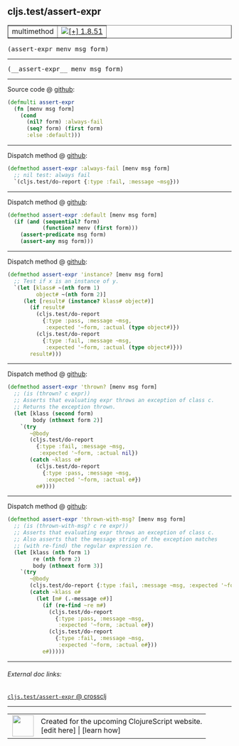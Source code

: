 ## cljs.test/assert-expr



 <table border="1">
<tr>
<td>multimethod</td>
<td><a href="https://github.com/cljsinfo/cljs-api-docs/tree/1.8.51"><img valign="middle" alt="[+] 1.8.51" title="Added in 1.8.51" src="https://img.shields.io/badge/+-1.8.51-lightgrey.svg"></a> </td>
</tr>
</table>

<samp>(assert-expr menv msg form)</samp><br>

---

 <samp>
(__assert-expr__ menv msg form)<br>
</samp>

---







Source code @ [github]():

```clj
(defmulti assert-expr 
  (fn [menv msg form]
    (cond
      (nil? form) :always-fail
      (seq? form) (first form)
      :else :default)))
```

<!--
Repo - tag - source tree - lines:

 <pre>

</pre>

-->

---

Dispatch method @ [github]():

```clj
(defmethod assert-expr :always-fail [menv msg form]
  ;; nil test: always fail
  `(cljs.test/do-report {:type :fail, :message ~msg}))
```

<!--
Repo - tag - source tree - lines:

 <pre>

</pre>
-->

---
Dispatch method @ [github]():

```clj
(defmethod assert-expr :default [menv msg form]
  (if (and (sequential? form)
           (function? menv (first form)))
    (assert-predicate msg form)
    (assert-any msg form)))
```

<!--
Repo - tag - source tree - lines:

 <pre>

</pre>
-->

---
Dispatch method @ [github]():

```clj
(defmethod assert-expr 'instance? [menv msg form]
  ;; Test if x is an instance of y.
  `(let [klass# ~(nth form 1)
         object# ~(nth form 2)]
     (let [result# (instance? klass# object#)]
       (if result#
         (cljs.test/do-report
           {:type :pass, :message ~msg,
            :expected '~form, :actual (type object#)})
         (cljs.test/do-report
           {:type :fail, :message ~msg,
            :expected '~form, :actual (type object#)}))
       result#)))
```

<!--
Repo - tag - source tree - lines:

 <pre>

</pre>
-->

---
Dispatch method @ [github]():

```clj
(defmethod assert-expr 'thrown? [menv msg form]
  ;; (is (thrown? c expr))
  ;; Asserts that evaluating expr throws an exception of class c.
  ;; Returns the exception thrown.
  (let [klass (second form)
        body (nthnext form 2)]
    `(try
       ~@body
       (cljs.test/do-report
         {:type :fail, :message ~msg,
          :expected '~form, :actual nil})
       (catch ~klass e#
         (cljs.test/do-report
           {:type :pass, :message ~msg,
            :expected '~form, :actual e#})
         e#))))
```

<!--
Repo - tag - source tree - lines:

 <pre>

</pre>
-->

---
Dispatch method @ [github]():

```clj
(defmethod assert-expr 'thrown-with-msg? [menv msg form]
  ;; (is (thrown-with-msg? c re expr))
  ;; Asserts that evaluating expr throws an exception of class c.
  ;; Also asserts that the message string of the exception matches
  ;; (with re-find) the regular expression re.
  (let [klass (nth form 1)
        re (nth form 2)
        body (nthnext form 3)]
    `(try
       ~@body
       (cljs.test/do-report {:type :fail, :message ~msg, :expected '~form, :actual nil})
       (catch ~klass e#
         (let [m# (.-message e#)]
           (if (re-find ~re m#)
             (cljs.test/do-report
               {:type :pass, :message ~msg,
                :expected '~form, :actual e#})
             (cljs.test/do-report
               {:type :fail, :message ~msg,
                :expected '~form, :actual e#}))
           e#)))))
```

<!--
Repo - tag - source tree - lines:

 <pre>

</pre>
-->

---


###### External doc links:

[`cljs.test/assert-expr` @ crossclj](http://crossclj.info/fun/cljs.test/assert-expr.html)<br>

---

 <table>
<tr><td>
<img valign="middle" align="right" width="48px" src="http://i.imgur.com/Hi20huC.png">
</td><td>
Created for the upcoming ClojureScript website.<br>
[edit here] | [learn how]
</td></tr></table>

[edit here]:https://github.com/cljsinfo/cljs-api-docs/blob/master/cljsdoc/cljs.test/assert-expr.cljsdoc
[learn how]:https://github.com/cljsinfo/cljs-api-docs/wiki/cljsdoc-files

<!--

This information was too distracting to show to readers, but I'll leave it
commented here since it is helpful to:

- pretty-print the data used to generate this document
- and show how to retrieve that data



The API data for this symbol:

```clj
{:ns "cljs.test",
 :name "assert-expr",
 :signature ["[menv msg form]"],
 :name-encode "assert-expr",
 :history [["+" "1.8.51"]],
 :type "multimethod",
 :full-name-encode "cljs.test/assert-expr",
 :source {:code "(defmulti assert-expr \n  (fn [menv msg form]\n    (cond\n      (nil? form) :always-fail\n      (seq? form) (first form)\n      :else :default)))",
          :title "Source code",
          :repo "clojurescript",
          :tag "r1.9.36",
          :filename "src/main/cljs/cljs/test.cljc",
          :lines [66 71],
          :url "https://github.com/clojure/clojurescript/blob/r1.9.36/src/main/cljs/cljs/test.cljc#L66-L71"},
 :extra-sources ({:code "(defmethod assert-expr :always-fail [menv msg form]\n  ;; nil test: always fail\n  `(cljs.test/do-report {:type :fail, :message ~msg}))",
                  :title "Dispatch method",
                  :repo "clojurescript",
                  :tag "r1.9.36",
                  :filename "src/main/cljs/cljs/test.cljc",
                  :lines [73 75],
                  :url "https://github.com/clojure/clojurescript/blob/r1.9.36/src/main/cljs/cljs/test.cljc#L73-L75"}
                 {:code "(defmethod assert-expr :default [menv msg form]\n  (if (and (sequential? form)\n           (function? menv (first form)))\n    (assert-predicate msg form)\n    (assert-any msg form)))",
                  :title "Dispatch method",
                  :repo "clojurescript",
                  :tag "r1.9.36",
                  :filename "src/main/cljs/cljs/test.cljc",
                  :lines [77 81],
                  :url "https://github.com/clojure/clojurescript/blob/r1.9.36/src/main/cljs/cljs/test.cljc#L77-L81"}
                 {:code "(defmethod assert-expr 'instance? [menv msg form]\n  ;; Test if x is an instance of y.\n  `(let [klass# ~(nth form 1)\n         object# ~(nth form 2)]\n     (let [result# (instance? klass# object#)]\n       (if result#\n         (cljs.test/do-report\n           {:type :pass, :message ~msg,\n            :expected '~form, :actual (type object#)})\n         (cljs.test/do-report\n           {:type :fail, :message ~msg,\n            :expected '~form, :actual (type object#)}))\n       result#)))",
                  :title "Dispatch method",
                  :repo "clojurescript",
                  :tag "r1.9.36",
                  :filename "src/main/cljs/cljs/test.cljc",
                  :lines [83 95],
                  :url "https://github.com/clojure/clojurescript/blob/r1.9.36/src/main/cljs/cljs/test.cljc#L83-L95"}
                 {:code "(defmethod assert-expr 'thrown? [menv msg form]\n  ;; (is (thrown? c expr))\n  ;; Asserts that evaluating expr throws an exception of class c.\n  ;; Returns the exception thrown.\n  (let [klass (second form)\n        body (nthnext form 2)]\n    `(try\n       ~@body\n       (cljs.test/do-report\n         {:type :fail, :message ~msg,\n          :expected '~form, :actual nil})\n       (catch ~klass e#\n         (cljs.test/do-report\n           {:type :pass, :message ~msg,\n            :expected '~form, :actual e#})\n         e#))))",
                  :title "Dispatch method",
                  :repo "clojurescript",
                  :tag "r1.9.36",
                  :filename "src/main/cljs/cljs/test.cljc",
                  :lines [97 112],
                  :url "https://github.com/clojure/clojurescript/blob/r1.9.36/src/main/cljs/cljs/test.cljc#L97-L112"}
                 {:code "(defmethod assert-expr 'thrown-with-msg? [menv msg form]\n  ;; (is (thrown-with-msg? c re expr))\n  ;; Asserts that evaluating expr throws an exception of class c.\n  ;; Also asserts that the message string of the exception matches\n  ;; (with re-find) the regular expression re.\n  (let [klass (nth form 1)\n        re (nth form 2)\n        body (nthnext form 3)]\n    `(try\n       ~@body\n       (cljs.test/do-report {:type :fail, :message ~msg, :expected '~form, :actual nil})\n       (catch ~klass e#\n         (let [m# (.-message e#)]\n           (if (re-find ~re m#)\n             (cljs.test/do-report\n               {:type :pass, :message ~msg,\n                :expected '~form, :actual e#})\n             (cljs.test/do-report\n               {:type :fail, :message ~msg,\n                :expected '~form, :actual e#}))\n           e#)))))",
                  :title "Dispatch method",
                  :repo "clojurescript",
                  :tag "r1.9.36",
                  :filename "src/main/cljs/cljs/test.cljc",
                  :lines [114 134],
                  :url "https://github.com/clojure/clojurescript/blob/r1.9.36/src/main/cljs/cljs/test.cljc#L114-L134"}),
 :usage ["(assert-expr menv msg form)"],
 :full-name "cljs.test/assert-expr",
 :cljsdoc-url "https://github.com/cljsinfo/cljs-api-docs/blob/master/cljsdoc/cljs.test/assert-expr.cljsdoc"}

```

Retrieve the API data for this symbol:

```clj
;; from Clojure REPL
(require '[clojure.edn :as edn])
(-> (slurp "https://raw.githubusercontent.com/cljsinfo/cljs-api-docs/catalog/cljs-api.edn")
    (edn/read-string)
    (get-in [:symbols "cljs.test/assert-expr"]))
```

-->
